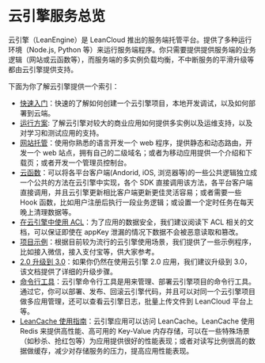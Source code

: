# 云引擎服务总览

云引擎（LeanEngine）是 LeanCloud 推出的服务端托管平台。提供了多种运行环境（Node.js, Python 等）来运行服务端程序。你只需要提供提供服务端的业务逻辑（网站或云函数等），而服务端的多实例负载均衡，不中断服务的平滑升级等都由云引擎提供支持。

下面为你了解云引擎提供一个索引：
* [快速入门](leanengine_quickstart.html)：快速的了解如何创建一个云引擎项目，本地开发调试，以及如何部署到云端。
* [运行方案](leanengine_plan): 了解云引擎对较大的商业应用如何提供多实例以及运维支持，以及对学习和测试应用的支持。
* [网站托管](leanengine_webhosting_guide-node.html)：使用你熟悉的语言开发一个 web 程序，提供静态和动态路由，开发一个 web 站点，拥有自己的二级域名；或者为移动应用提供一个介绍和下载页；或者开发一个管理员控制台。
* [云函数](leanengine_cloudfunction_guide-node.html)：可以将各平台客户端(Andorid, iOS, 浏览器等)的一些公共逻辑独立成一个公共的方法在云引擎中实现，各个 SDK 直接调用该方法，各平台客户端直接调用，并且云引擎更新相比客户端更新更佳灵活容易；或者需要一些 Hook 函数，比如用户注册后执行一段业务逻辑；或设置一个定时任务在每天晚上清理数据等。
* [在云引擎中使用 ACL](acl_guide_leanengine.html)：为了应用的数据安全，我们建议阅读下 ACL 相关的文档，可以保证即使在 appKey 泄漏的情况下数据不会被恶意读取和篡改。
* [项目示例](leanengine_examples.html)：根据目前较为流行的云引擎使用场景，我们提供了一些示例程序，比如接入微信，接入支付宝等，供大家参考。
* [2.0 升级到 3.0](leanengine_upgrade_3.html)：如果你仍然在使用云引擎 2.0 应用，我们建议升级到 3.0，该文档提供了详细的升级步骤。
* [命令行工具](cloud_code_commandline.html)：云引擎命令行工具是用来管理、部署云引擎项目的命令行工具。通过它，你可以部署、发布、回滚云引擎代码，并且可以对同一个云引擎项目做多应用管理，还可以查看云引擎日志，批量上传文件到 LeanCloud 平台上等。
* [LeanCache 使用指南](leancache_guide.html)：云引擎应用可以访问 LeanCache。LeanCache 使用 Redis 来提供高性能、高可用的 Key-Value 内存存储，可以在一些特殊场景（如秒杀、抢红包等）为应用提供很好的性能表现；或者对读写比例很高的数据做缓存，减少对存储服务的压力，提高应用性能表现。

